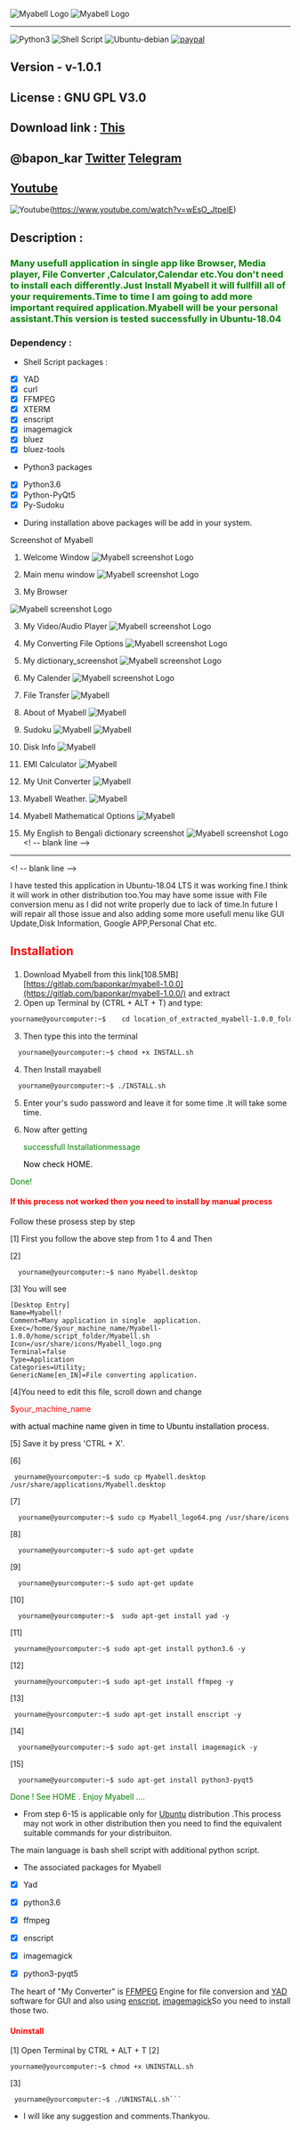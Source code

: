 ![Myabell Logo](Icons/Myabell_logo64.png)
![Myabell Logo](Icons/myabell_text.png)

<!-- blank line -->
---
<!-- blank line -->

![Python3](https://img.shields.io/badge/python-3-blue)
![Shell Script](https://img.shields.io/badge/Shell-scripts-blue)
![Ubuntu-debian](https://img.shields.io/badge/Ubuntu-Debian-red)
[![paypal](https://www.paypalobjects.com/en_US/i/btn/btn_donateCC_LG.gif)](https://www.paypal.com/paypalme/baponkar)

## Version - v-1.0.1
## License : GNU GPL V3.0
## Download link : [This](https://gitlab.com/baponkar/myabell-1.0.0/-/releases/v-1.0.0)

## @bapon_kar [Twitter](https://twitter.com/kar_bapon/status/1285244398570016?s=08) [Telegram](https://t.me/myabell_updates)

## [Youtube](https://www.youtube.com/watch?v=wEsO_JtpelE)
![Youtube](screenshots/youtube_screenshot.png)(https://www.youtube.com/watch?v=wEsO_JtpelE)

<!-- blank line -->

<!-- blank line -->


## Description :
### <p style='color:green'>Many usefull application in single app like Browser, Media player, File Converter ,Calculator,Calendar etc.You don't need to install each differently.Just Install Myabell it will fullfill all of your requirements.Time to time I am going to add more important required application.Myabell will be your personal assistant.This version is tested successfully in Ubuntu-18.04</p>

### Dependency :

* Shell Script packages :
- [x] YAD
- [x] curl
- [x] FFMPEG
- [x] XTERM
- [x] enscript
- [x] imagemagick
- [x] bluez
- [x] bluez-tools

* Python3 packages
- [x] Python3.6
- [x] Python-PyQt5
- [x] Py-Sudoku

* During installation above packages will be add in your system.

Screenshot of Myabell

1. Welcome Window
![Myabell screenshot Logo](screenshots/wlcome_screenshot.png)

2. Main menu window
![Myabell screenshot Logo](screenshots/menu_screenshot.png)
2. My Browser

 ![Myabell screenshot Logo](screenshots/browser_screenshot.png)

3. My Video/Audio Player
 ![Myabell screenshot Logo](screenshots/player_screenshot.png)
4. My Converting File Options
 ![Myabell screenshot Logo](screenshots/file_convert_screenshot.png)
5. My dictionary_screenshot
![Myabell screenshot Logo](screenshots/dictionary_screenshot.png)

6. My Calender
 ![Myabell screenshot Logo](screenshots/calendar_screenshot.png)


7. File Transfer
   ![Myabell](screenshots/file_transfer_screenshot.png)

8. About of Myabell
 ![Myabell](screenshots/about_screenshot.png)
9. Sudoku
![Myabell](screenshots/sudoku_screenshot.png)
![Myabell](screenshots/sudoku_answer.png)
10. Disk Info
![Myabell](screenshots/disk_info_screenshot.png)
11. EMI Calculator
![Myabell](screenshots/emi_calculator_screenshot.png)
13. My Unit Converter
![Myabell](screenshots/unit_converter_screenshot.png)
14. Myabell Weather.
![Myabell](screenshots/weather_screenshot.png)
15. Myabell Mathematical Options
![Myabell](screenshots/math_option_screenshot.png)
16. My English to Bengali dictionary screenshot
![Myabell screenshot Logo](screenshots/eng_to_beng_dictionary_screenshot.png)
<! -- blank line -->
---
<! -- blank line -->

I have tested this application in Ubuntu-18.04 LTS it was working fine.I think it will work in other distribution too.You may have some issue with File conversion menu as I did not write properly due to lack of time.In future I will repair all those issue and also adding some more usefull menu like GUI Update,Disk Information, Google APP,Personal Chat etc.  

## <p style='color:red'>Installation </p>
1. Download Myabell from this link[108.5MB]  [https://gitlab.com/baponkar/myabell-1.0.0](https://gitlab.com/baponkar/myabell-1.0.0/) and extract
2. Open up Terminal  by (CTRL + ALT + T) and type:
  ```bash
  yourname@yourcomputer:~$    cd location_of_extracted_myabell-1.0.0_folder
 ```
3. Then type this into the terminal
```bash
  yourname@yourcomputer:~$ chmod +x INSTALL.sh
```
4. Then Install mayabell
```bash
  yourname@yourcomputer:~$ ./INSTALL.sh
```
5. Enter your's sudo password and leave it for some time .It will take some time.

6. Now after getting<p style='color:green'> successfull Installationmessage<p style='color:black'>  Now check HOME.

<p style='color:green'>Done!

#### <p style='color:red'>  If this process not worked  then you need to  install by manual process

Follow these prosess step by step

[1] First you follow the above step from 1 to 4 and Then

[2]
```
  yourname@yourcomputer:~$ nano Myabell.desktop
```


[3] You will see
```
[Desktop Entry]
Name=Myabell!
Comment=Many application in single  application.
Exec=/home/$your_machine_name/Myabell-1.0.0/home/script_folder/Myabell.sh
Icon=/usr/share/icons/Myabell_logo.png
Terminal=false
Type=Application
Categories=Utility;
GenericName[en_IN]=File converting application.
```

[4]You need to edit this file, scroll down and change <p style='color:red'>$your_machine_name <p style='color:black'>
 with actual machine name given in time to Ubuntu installation process.

[5] Save it by press 'CTRL + X'.

[6]
 ```
  yourname@yourcomputer:~$ sudo cp Myabell.desktop /usr/share/applications/Myabell.desktop  
 ```
[7]
```
  yourname@yourcomputer:~$ sudo cp Myabell_logo64.png /usr/share/icons
```

[8]
```
  yourname@yourcomputer:~$ sudo apt-get update
  ```

[9]
```
  yourname@yourcomputer:~$ sudo apt-get update
```

[10]
```
  yourname@yourcomputer:~$  sudo apt-get install yad -y
  ```

[11]
 ```
  yourname@yourcomputer:~$ sudo apt-get install python3.6 -y

  ```

[12]
```
 yourname@yourcomputer:~$ sudo apt-get install ffmpeg -y
```

[13]
 ```
  yourname@yourcomputer:~$ sudo apt-get install enscript -y

```

[14]
```
  yourname@yourcomputer:~$ sudo apt-get install imagemagick -y

  ```


[15]
```
  yourname@yourcomputer:~$ sudo apt-get install python3-pyqt5
```

<p style='color:green'>Done ! See HOME . Enjoy Myabell ....

* From step 6-15 is applicable only for [Ubuntu](https://ubuntu.com) distribution .This process may not work in other distribution then you need to find the equivalent suitable commands for your distribuiton.

 The main language is bash shell script with additional python script.


* The associated packages for Myabell

- [x] Yad
- [x] python3.6
- [x] ffmpeg
- [x] enscript
- [x] imagemagick
- [x] python3-pyqt5


 The heart of "My Converter" is [FFMPEG](https://ffmpeg.org) Engine  for file conversion  and [YAD](https://www.gnome-look.org/p/1129668/) software for GUI and also using [enscript](https://www.gnu.org/software/enscript/), [imagemagick](https://imagemagick.org/index.php)So you need to install those two.

 #### <p style='color:red'> Uninstall

 [1] Open Terminal by CTRL + ALT + T
 [2]
  ```
yourname@yourcomputer:~$ chmod +x UNINSTALL.sh
  ```

  [3]
  ```
   yourname@yourcomputer:~$ ./UNINSTALL.sh```
```

* I will like any suggestion and comments.Thankyou.




>
